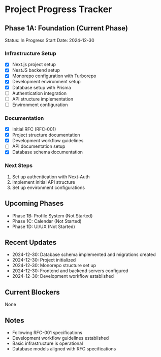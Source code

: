 # Project Progress Tracker

## Phase 1A: Foundation (Current Phase)
Status: In Progress
Start Date: 2024-12-30

### Infrastructure Setup
- [x] Next.js project setup
- [x] NestJS backend setup
- [x] Monorepo configuration with Turborepo
- [x] Development environment setup
- [x] Database setup with Prisma
- [ ] Authentication integration
- [ ] API structure implementation
- [ ] Environment configuration

### Documentation
- [x] Initial RFC (RFC-001)
- [x] Project structure documentation
- [x] Development workflow guidelines
- [ ] API documentation setup
- [x] Database schema documentation

### Next Steps
1. Set up authentication with Next-Auth
2. Implement initial API structure
3. Set up environment configurations

## Upcoming Phases
- Phase 1B: Profile System (Not Started)
- Phase 1C: Calendar (Not Started)
- Phase 1D: UI/UX (Not Started)

## Recent Updates
- 2024-12-30: Database schema implemented and migrations created
- 2024-12-30: Project initialized
- 2024-12-30: Monorepo structure set up
- 2024-12-30: Frontend and backend servers configured
- 2024-12-30: Development workflow established

## Current Blockers
None

## Notes
- Following RFC-001 specifications
- Development workflow guidelines established
- Basic infrastructure is operational
- Database models aligned with RFC specifications 